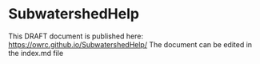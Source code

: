 # SubwatershedHelp

This DRAFT document is published here: https://owrc.github.io/SubwatershedHelp/
The document can be edited in the index.md file
